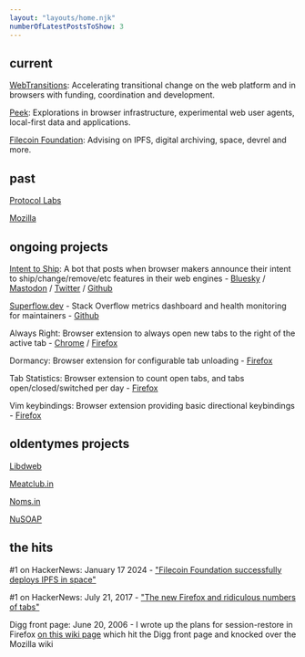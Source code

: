 ```yaml
---
layout: "layouts/home.njk"
numberOfLatestPostsToShow: 3
---
```


<!--
{% set postsCount = collections.posts | length %}
{% set latestPostsCount = postsCount | min(numberOfLatestPostsToShow) %}
<h1>Latest {{ latestPostsCount }} Post{% if latestPostsCount != 1 %}s{% endif %}</h1>

{% set postslist = collections.posts | head(-1 * numberOfLatestPostsToShow) %}
{% set postslistCounter = postsCount %}
{% include "postslist.njk" %}

{% set morePosts = postsCount - numberOfLatestPostsToShow %}
{% if morePosts > 0 %}
<p>{{ morePosts }} more post{% if morePosts != 1 %}s{% endif %} can be found in <a href="blog.njk">the archive</a>.</p>
{% endif %}

{# List every content page in the project #}
{#
<ul>
	{%- for entry in collections.all %}
	<li><a href="{{ entry.url }}"><code>{{ entry.url }}</code></a></li>
	{%- endfor %}
</ul>
#}
-->

## current

[WebTransitions](https://webtransitions.org): Accelerating transitional change on the web platform and in browsers with funding, coordination and development.

[Peek](https://github.com/autonome/peek): Explorations in browser infrastructure, experimental web user agents, local-first data and applications.

[Filecoin Foundation](https://fil.org): Advising on IPFS, digital archiving, space, devrel and more.

## past

[Protocol Labs](https://protocol.ai)

[Mozilla](https://mozilla.com)

## ongoing projects

[Intent to Ship](https://intenttoship.dev): A bot that posts when browser makers announce their intent to ship/change/remove/etc features in their web engines - [Bluesky](https://bsky.app/profile/intenttoship.dev) / [Mastodon](https://twitter.com/intenttoship/) / [Twitter](https://twitter.com/intenttoship/) / [Github](https://github.com/autonome/intenttoship-bot)

[Superflow.dev](https://superflow.dev) - Stack Overflow metrics dashboard and health monitoring for maintainers - [Github](https://github.com/autonome/superflow)

Always Right: Browser extension to always open new tabs to the right of the active tab - [Chrome](https://chromewebstore.google.com/detail/always-right/npjpaghfnndnnmjiliibnkmdfgbojokj) / [Firefox](https://addons.mozilla.org/en-US/firefox/addon/always-right/)

Dormancy: Browser extension for configurable tab unloading - [Firefox](https://addons.mozilla.org/en-US/firefox/addon/dormancy/)

Tab Statistics: Browser extension to count open tabs, and tabs open/closed/switched per day - [Firefox](https://addons.mozilla.org/en-US/firefox/addon/tab-count-button/)

Vim keybindings: Browser extension providing basic directional keybindings - [Firefox](https://addons.mozilla.org/en-US/firefox/addon/vimkeybindings/)

## oldentymes projects

[Libdweb](https://github.com/libdweb/libdweb)

[Meatclub.in](https://meatclub.in)

[Noms.in](https://noms.in)

[NuSOAP](https://sourceforge.net/projects/nusoap/)

## the hits

#1 on HackerNews: January 17 2024 - ["Filecoin Foundation successfully deploys IPFS in space"](https://news.ycombinator.com/item?id=39013412)

#1 on HackerNews: July 21, 2017 - ["The new Firefox and ridiculous numbers of tabs"](https://news.ycombinator.com/item?id=14823807)

Digg front page: June 20, 2006 - I wrote up the plans for session-restore in Firefox [on this wiki page](https://wiki.mozilla.org/Session_Restore) which hit the Digg front page and knocked over the Mozilla wiki
